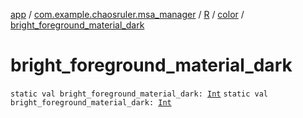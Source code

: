 [app](../../../index.md) / [com.example.chaosruler.msa_manager](../../index.md) / [R](../index.md) / [color](index.md) / [bright_foreground_material_dark](.)

# bright_foreground_material_dark

`static val bright_foreground_material_dark: `[`Int`](https://kotlinlang.org/api/latest/jvm/stdlib/kotlin/-int/index.html)
`static val bright_foreground_material_dark: `[`Int`](https://kotlinlang.org/api/latest/jvm/stdlib/kotlin/-int/index.html)